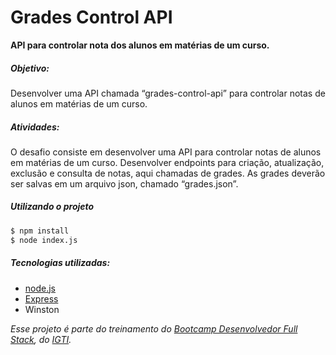 # Grades Control API

**API para controlar nota dos alunos em matérias de um curso.**

##### Objetivo:

Desenvolver uma API chamada “grades-control-api” para controlar notas de alunos em matérias de um curso.

##### Atividades:

O desafio consiste em desenvolver uma API para controlar notas de alunos em matérias de um curso. Desenvolver endpoints para criação, atualização, exclusão e consulta de notas, aqui chamadas de grades. As grades deverão ser salvas em um arquivo json, chamado “grades.json”.

##### Utilizando o projeto

```sh
$ npm install
$ node index.js
```

##### Tecnologias utilizadas:

- [node.js]
- [Express]
- Winston

_Esse projeto é parte do treinamento do [Bootcamp Desenvolvedor Full Stack], do [IGTI]._

[//]: # 'Referencia'
[bootcamp desenvolvedor full stack]: https://www.igti.com.br/custom/bootcamp-desenvolvedor-full-stack/
[igti]: https://www.igti.com.br/
[node.js]: http://nodejs.org
[express]: http://expressjs.com
